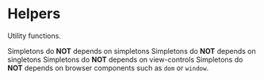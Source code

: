 # Helpers

Utility functions.

Simpletons do **NOT** depends on simpletons
Simpletons do **NOT** depends on singletons
Simpletons do **NOT** depends on view-controls
Simpletons do **NOT** depends on browser components such as `dom` or `window`.
